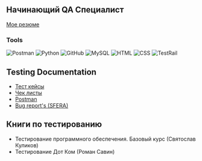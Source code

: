 ## Начинающий QA Специалист
[Мое резюме](https://drive.google.com/file/d/1UNE8rFiQb49X6htLu6_al7XV6wP848zx/view?usp=sharing)


### Tools
![Postman](https://img.shields.io/badge/Postman-000000?style-for-the-badge&logo=postman)
![Python](https://img.shields.io/badge/Python(basics)-000000?style-for-the-badge&logo=Python)
![GitHub](https://img.shields.io/badge/GitHub-000000?style-for-the-badge&logo=Github)
![MySQL](https://img.shields.io/badge/MySQL-000000?style-for-the-badge&logo=Mysql)
![HTML](https://img.shields.io/badge/HTML-000000)
![CSS](https://img.shields.io/badge/CSS-000000)
![TestRail](https://img.shields.io/badge/TestRail-000000)


## Testing Documentation

- [Тест кейсы](https://docs.google.com/spreadsheets/d/1YM7sUp1iKzfJlVcFPrCdVxRNxokft_tVfkJnAxjLdq8/edit?usp=sharing)
- [Чек листы]()
- [Postman](https://docs.google.com/spreadsheets/d/1uw7K3FVntexHWg3BNDfTZau2saVmvp2HG8SIrP6rC4g/edit?usp=sharing)
- [Bug report's (SFERA)](https://docs.google.com/spreadsheets/d/1Lz7QWFImySufoKufHvNEHQ83SxYa5MnM1V2R4st9z4w/edit?usp=sharing)

## Книги по тестированию

- Тестирование программного обеспечения. Базовый курс (Святослав Куликов)
- Тестирование Дот Ком (Роман Савин)
